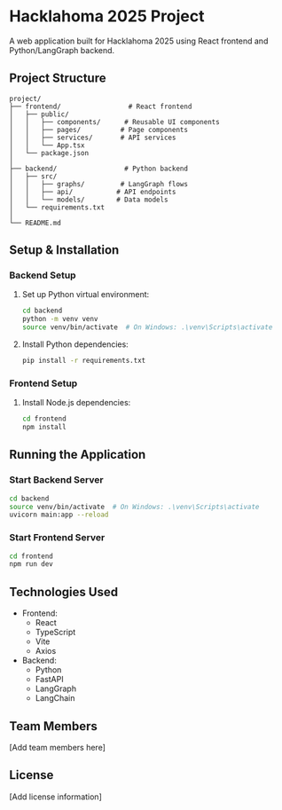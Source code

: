 # Hacklahoma 2025 Project

A web application built for Hacklahoma 2025 using React frontend and Python/LangGraph backend.

## Project Structure

```
project/
├── frontend/                 # React frontend
│   ├── public/
│   │   ├── components/      # Reusable UI components
│   │   ├── pages/          # Page components
│   │   ├── services/       # API services
│   │   └── App.tsx
│   └── package.json
│
├── backend/                 # Python backend
│   ├── src/
│   │   ├── graphs/         # LangGraph flows
│   │   ├── api/           # API endpoints
│   │   └── models/        # Data models
│   └── requirements.txt
│
└── README.md
```

## Setup & Installation

### Backend Setup
1. Set up Python virtual environment:
   ```bash
   cd backend
   python -m venv venv
   source venv/bin/activate  # On Windows: .\venv\Scripts\activate
   ```

2. Install Python dependencies:
   ```bash
   pip install -r requirements.txt
   ```

### Frontend Setup
1. Install Node.js dependencies:
   ```bash
   cd frontend
   npm install
   ```

## Running the Application

### Start Backend Server
```bash 
cd backend
source venv/bin/activate  # On Windows: .\venv\Scripts\activate
uvicorn main:app --reload
```

### Start Frontend Server
```bash
cd frontend
npm run dev
```

## Technologies Used
- Frontend:
  - React
  - TypeScript
  - Vite
  - Axios
- Backend:
  - Python
  - FastAPI
  - LangGraph
  - LangChain

## Team Members
[Add team members here]

## License
[Add license information]
